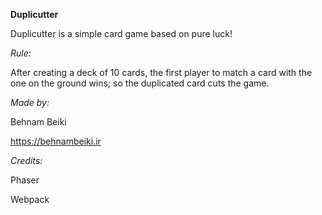 **Duplicutter**

Duplicutter is a simple card game based on pure luck!

_Rule:_

After creating a deck of 10 cards, the first player to match a card with the one on the ground wins; so the duplicated card cuts the game.

_Made by:_

Behnam Beiki

https://behnambeiki.ir

_Credits:_

Phaser

Webpack
